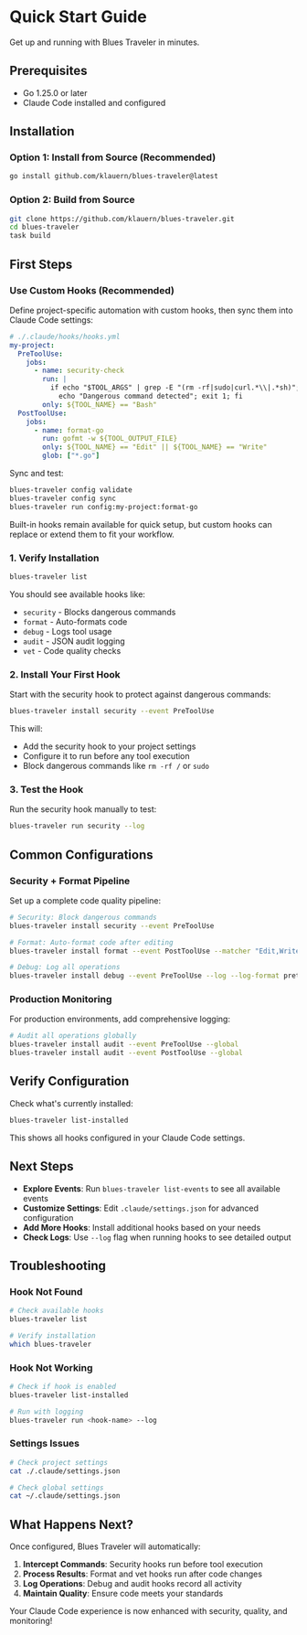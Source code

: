# Quick Start Guide

Get up and running with Blues Traveler in minutes.

## Prerequisites

- Go 1.25.0 or later
- Claude Code installed and configured

## Installation

### Option 1: Install from Source (Recommended)

```bash
go install github.com/klauern/blues-traveler@latest
```

### Option 2: Build from Source

```bash
git clone https://github.com/klauern/blues-traveler.git
cd blues-traveler
task build
```

## First Steps

### Use Custom Hooks (Recommended)

Define project-specific automation with custom hooks, then sync them into Claude Code settings:

```yaml
# ./.claude/hooks/hooks.yml
my-project:
  PreToolUse:
    jobs:
      - name: security-check
        run: |
          if echo "$TOOL_ARGS" | grep -E "(rm -rf|sudo|curl.*\\|.*sh)"; then
            echo "Dangerous command detected"; exit 1; fi
        only: ${TOOL_NAME} == "Bash"
  PostToolUse:
    jobs:
      - name: format-go
        run: gofmt -w ${TOOL_OUTPUT_FILE}
        only: ${TOOL_NAME} == "Edit" || ${TOOL_NAME} == "Write"
        glob: ["*.go"]
```

Sync and test:

```bash
blues-traveler config validate
blues-traveler config sync
blues-traveler run config:my-project:format-go
```

Built-in hooks remain available for quick setup, but custom hooks can replace or extend them to fit your workflow.

### 1. Verify Installation

```bash
blues-traveler list
```

You should see available hooks like:

- `security` - Blocks dangerous commands
- `format` - Auto-formats code
- `debug` - Logs tool usage
- `audit` - JSON audit logging
- `vet` - Code quality checks

### 2. Install Your First Hook

Start with the security hook to protect against dangerous commands:

```bash
blues-traveler install security --event PreToolUse
```

This will:

- Add the security hook to your project settings
- Configure it to run before any tool execution
- Block dangerous commands like `rm -rf /` or `sudo`

### 3. Test the Hook

Run the security hook manually to test:

```bash
blues-traveler run security --log
```

## Common Configurations

### Security + Format Pipeline

Set up a complete code quality pipeline:

```bash
# Security: Block dangerous commands
blues-traveler install security --event PreToolUse

# Format: Auto-format code after editing
blues-traveler install format --event PostToolUse --matcher "Edit,Write"

# Debug: Log all operations
blues-traveler install debug --event PreToolUse --log --log-format pretty
```

### Production Monitoring

For production environments, add comprehensive logging:

```bash
# Audit all operations globally
blues-traveler install audit --event PreToolUse --global
blues-traveler install audit --event PostToolUse --global
```

## Verify Configuration

Check what's currently installed:

```bash
blues-traveler list-installed
```

This shows all hooks configured in your Claude Code settings.

## Next Steps

- **Explore Events**: Run `blues-traveler list-events` to see all available events
- **Customize Settings**: Edit `.claude/settings.json` for advanced configuration
- **Add More Hooks**: Install additional hooks based on your needs
- **Check Logs**: Use `--log` flag when running hooks to see detailed output

## Troubleshooting

### Hook Not Found

```bash
# Check available hooks
blues-traveler list

# Verify installation
which blues-traveler
```

### Hook Not Working

```bash
# Check if hook is enabled
blues-traveler list-installed

# Run with logging
blues-traveler run <hook-name> --log
```

### Settings Issues

```bash
# Check project settings
cat ./.claude/settings.json

# Check global settings
cat ~/.claude/settings.json
```

## What Happens Next?

Once configured, Blues Traveler will automatically:

1. **Intercept Commands**: Security hooks run before tool execution
2. **Process Results**: Format and vet hooks run after code changes
3. **Log Operations**: Debug and audit hooks record all activity
4. **Maintain Quality**: Ensure code meets your standards

Your Claude Code experience is now enhanced with security, quality, and monitoring!
